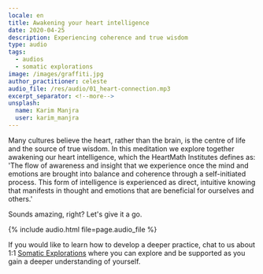 ```yaml
---
locale: en
title: Awakening your heart intelligence
date: 2020-04-25
description: Experiencing coherence and true wisdom
type: audio
tags:
  - audios
  - somatic explorations
image: /images/graffiti.jpg
author_practitioner: celeste
audio_file: /res/audio/01_heart-connection.mp3
excerpt_separator: <!--more-->
unsplash:
  name: Karim Manjra
  user: karim_manjra
---
```


Many cultures believe the heart, rather than the brain, is the centre of life and the source of true wisdom. In this
meditation we explore together awakening our heart intelligence<!--more-->, which the HeartMath Institutes defines as: 'The flow
of awareness and insight that we experience once the mind and emotions are brought into balance and coherence
through a self-initiated process. This form of intelligence is experienced as direct, intuitive knowing that manifests
in thought and emotions that are beneficial for ourselves and others.'

Sounds amazing, right? Let's give it a go.

{% include audio.html  file=page.audio_file %}

If you would like to learn how to develop a deeper practice, chat to us about 1:1 [Somatic Explorations](/modalities/somatic-explorations/)
where you can explore and be supported as you gain a deeper understanding of yourself.
